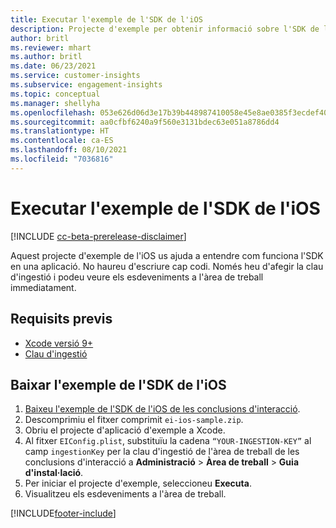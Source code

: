 ```yaml
---
title: Executar l'exemple de l'SDK de l'iOS
description: Projecte d'exemple per obtenir informació sobre l'SDK de l'iOS
author: britl
ms.reviewer: mhart
ms.author: britl
ms.date: 06/23/2021
ms.service: customer-insights
ms.subservice: engagement-insights
ms.topic: conceptual
ms.manager: shellyha
ms.openlocfilehash: 053e626d06d3e17b39b448987410058e45e8ae0385f3ecdef40314cb46ae4bf4
ms.sourcegitcommit: aa0cfbf6240a9f560e3131bdec63e051a8786dd4
ms.translationtype: HT
ms.contentlocale: ca-ES
ms.lasthandoff: 08/10/2021
ms.locfileid: "7036816"
---
```

# <a name="run-the-ios-sdk-sample"></a>Executar l'exemple de l'SDK de l'iOS

[!INCLUDE [cc-beta-prerelease-disclaimer](includes/cc-beta-prerelease-disclaimer.md)]

Aquest projecte d'exemple de l'iOS us ajuda a entendre com funciona l'SDK en una aplicació. No haureu d'escriure cap codi. Només heu d'afegir la clau d'ingestió i podeu veure els esdeveniments a l'àrea de treball immediatament.

## <a name="prerequisites"></a>Requisits previs

- [Xcode versió 9+](https://developer.apple.com/xcode/downloads/)
- [Clau d'ingestió](get-started-ios.md)

## <a name="download-the-ios-sdk-sample"></a>Baixar l'exemple de l'SDK de l'iOS

1. [Baixeu l'exemple de l'SDK de l'iOS de les conclusions d'interacció](https://download.pi.dynamics.com/sdk/EI-SDKs/ei-ios-sample.zip).
1. Descomprimiu el fitxer comprimit `ei-ios-sample.zip`.
1. Obriu el projecte d'aplicació d'exemple a Xcode.
1. Al fitxer `EIConfig.plist`, substituïu la cadena `“YOUR-INGESTION-KEY”` al camp `ingestionKey` per la clau d'ingestió de l'àrea de treball de les conclusions d'interacció a **Administració** > **Àrea de treball** > **Guia d'instal·lació**.
1. Per iniciar el projecte d'exemple, seleccioneu **Executa**.
1. Visualitzeu els esdeveniments a l'àrea de treball.

[!INCLUDE[footer-include](../includes/footer-banner.md)]
